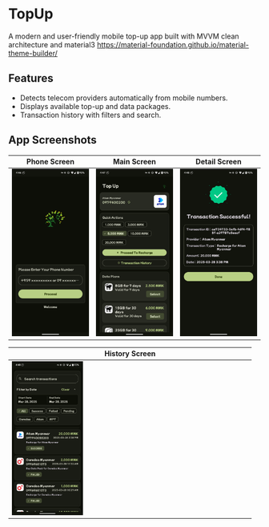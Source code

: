# TopUp

A modern and user-friendly mobile top-up app built with MVVM clean architecture and
material3 https://material-foundation.github.io/material-theme-builder/

## Features

- Detects telecom providers automatically from mobile numbers.
- Displays available top-up and data packages.
- Transaction history with filters and search.

## App Screenshots

| Phone Screen | Main Screen | Detail Screen |
|-------------|------------|--------------|
| <img src="screenshots/phone.png"> | <img src="screenshots/main.png"> | <img src="screenshots/detail.png"> |

| History Screen |
|--------------|
| <img src="screenshots/history.png" width="30%"> |


